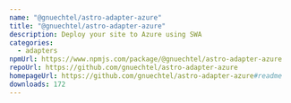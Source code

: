 ```yaml
---
name: "@gnuechtel/astro-adapter-azure"
title: "@gnuechtel/astro-adapter-azure"
description: Deploy your site to Azure using SWA
categories:
  - adapters
npmUrl: https://www.npmjs.com/package/@gnuechtel/astro-adapter-azure
repoUrl: https://github.com/gnuechtel/astro-adapter-azure
homepageUrl: https://github.com/gnuechtel/astro-adapter-azure#readme
downloads: 172
---
```

